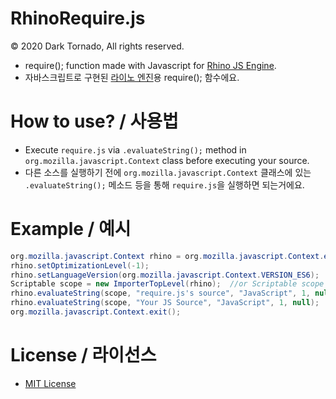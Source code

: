 # RhinoRequire.js
© 2020 Dark Tornado, All rights reserved.
* require(); function made with Javascript for [Rhino JS Engine](https://github.com/mozilla/rhino).
* 자바스크립트로 구현된 [라이노 엔진](https://github.com/mozilla/rhino)용 require(); 함수에요.

# How to use? / 사용법
* Execute `require.js` via `.evaluateString();` method in `org.mozilla.javascript.Context` class before executing your source.
* 다른 소스를 실행하기 전에 `org.mozilla.javascript.Context` 클래스에 있는 `.evaluateString();` 메소드 등을 통해 `require.js`을 실행하면 되는거에요.

# Example / 예시
```java
org.mozilla.javascript.Context rhino = org.mozilla.javascript.Context.enter();
rhino.setOptimizationLevel(-1);
rhino.setLanguageVersion(org.mozilla.javascript.Context.VERSION_ES6);
Scriptable scope = new ImporterTopLevel(rhino);  //or Scriptable scope = rhino.initStandardObjects();
rhino.evaluateString(scope, "require.js's source", "JavaScript", 1, null);  //Execute require.js before executing your source.
rhino.evaluateString(scope, "Your JS Source", "JavaScript", 1, null);
org.mozilla.javascript.Context.exit();
```

# License / 라이선스
* [MIT License](https://github.com/DarkTornado/RhinoRequire.js/blob/master/LICENSE)
